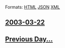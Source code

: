 
Formats: [HTML](2003/03/22/index.html)  [JSON](2003/03/22/index.json)  [XML](2003/03/22/index.xml)  

## [2003-03-22](/news/2003/03/22/index.md)

## [Previous Day...](/news/2003/03/21/index.md)

